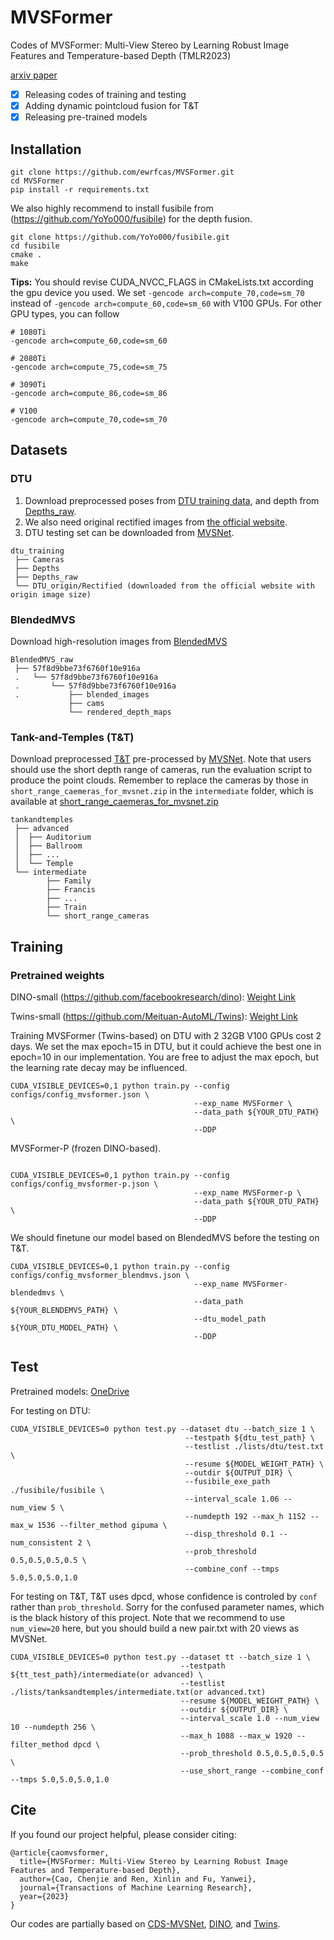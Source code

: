 # MVSFormer
Codes of MVSFormer: Multi-View Stereo by Learning Robust Image Features and Temperature-based Depth (TMLR2023)

[arxiv paper](https://arxiv.org/abs/2208.02541)

- [x] Releasing codes of training and testing
- [x] Adding dynamic pointcloud fusion for T&T
- [x] Releasing pre-trained models

## Installation

```
git clone https://github.com/ewrfcas/MVSFormer.git
cd MVSFormer
pip install -r requirements.txt
```

We also highly recommend to install fusibile from (https://github.com/YoYo000/fusibile) for the depth fusion.

```
git clone https://github.com/YoYo000/fusibile.git
cd fusibile
cmake .
make
```

**Tips:** You should revise CUDA_NVCC_FLAGS in CMakeLists.txt according the gpu device you used. 
We set ```-gencode arch=compute_70,code=sm_70``` instead of ```-gencode arch=compute_60,code=sm_60``` with V100 GPUs.
For other GPU types, you can follow
```
# 1080Ti
-gencode arch=compute_60,code=sm_60

# 2080Ti
-gencode arch=compute_75,code=sm_75

# 3090Ti
-gencode arch=compute_86,code=sm_86

# V100
-gencode arch=compute_70,code=sm_70
```

## Datasets

### DTU

1. Download preprocessed poses from [DTU training data](https://drive.google.com/file/d/1eDjh-_bxKKnEuz5h-HXS7EDJn59clx6V/view), 
and depth from [Depths_raw](https://virutalbuy-public.oss-cn-hangzhou.aliyuncs.com/share/cascade-stereo/CasMVSNet/dtu_data/dtu_train_hr/Depths_raw.zip).
2. We also need original rectified images from [the official website](http://roboimagedata2.compute.dtu.dk/data/MVS/Rectified.zip).
3. DTU testing set can be downloaded from [MVSNet](https://drive.google.com/open?id=135oKPefcPTsdtLRzoDAQtPpHuoIrpRI_).

```
dtu_training
 ├── Cameras
 ├── Depths
 ├── Depths_raw
 └── DTU_origin/Rectified (downloaded from the official website with origin image size)
```

### BlendedMVS

Download high-resolution images from [BlendedMVS](https://onedrive.live.com/?authkey=%21ADb9OciQ4zKwJ%5Fw&id=35CFA9803D6F030F%21123&cid=35CFA9803D6F030F)

```
BlendedMVS_raw
 ├── 57f8d9bbe73f6760f10e916a
 .   └── 57f8d9bbe73f6760f10e916a
 .       └── 57f8d9bbe73f6760f10e916a
 .           ├── blended_images
             ├── cams
             └── rendered_depth_maps
```

### Tank-and-Temples (T&T)
Download preprocessed [T&T](https://drive.google.com/file/d/1gAfmeoGNEFl9dL4QcAU4kF0BAyTd-r8Z/view) pre-processed by [MVSNet](https://github.com/YoYo000/MVSNet/issues/14).
Note that users should use the short depth range of cameras, run the evaluation script to produce the point clouds.
Remember to replace the cameras by those in `short_range_caemeras_for_mvsnet.zip` in the `intermediate` folder, which is available at [short_range_caemeras_for_mvsnet.zip](https://drive.google.com/file/d/1Nbsq3WEVSg9tppMjN6hYM_rzuALWnrIy/view?usp=sharing) 

```
tankandtemples
 ├── advanced
 │  ├── Auditorium
 │  ├── Ballroom
 │  ├── ...
 │  └── Temple
 └── intermediate
        ├── Family
        ├── Francis
        ├── ...
        ├── Train
        └── short_range_cameras
```

## Training

### Pretrained weights

DINO-small (https://github.com/facebookresearch/dino): [Weight Link](https://dl.fbaipublicfiles.com/dino/dino_deitsmall16_pretrain/dino_deitsmall16_pretrain.pth)

Twins-small (https://github.com/Meituan-AutoML/Twins): [Weight Link](https://drive.google.com/file/d/131SVOphM_-SaBytf4kWjo3ony5hpOt4S/view?usp=sharing)

Training MVSFormer (Twins-based) on DTU with 2 32GB V100 GPUs cost 2 days. 
We set the max epoch=15 in DTU, but it could achieve the best one in epoch=10 in our implementation.
You are free to adjust the max epoch, but the learning rate decay may be influenced.
```
CUDA_VISIBLE_DEVICES=0,1 python train.py --config configs/config_mvsformer.json \
                                         --exp_name MVSFormer \
                                         --data_path ${YOUR_DTU_PATH} \
                                         --DDP
```
MVSFormer-P (frozen DINO-based).
```
                                         
CUDA_VISIBLE_DEVICES=0,1 python train.py --config configs/config_mvsformer-p.json \
                                         --exp_name MVSFormer-p \
                                         --data_path ${YOUR_DTU_PATH} \
                                         --DDP
```

We should finetune our model based on BlendedMVS before the testing on T&T.
```
CUDA_VISIBLE_DEVICES=0,1 python train.py --config configs/config_mvsformer_blendmvs.json \
                                         --exp_name MVSFormer-blendedmvs \
                                         --data_path ${YOUR_BLENDEMVS_PATH} \
                                         --dtu_model_path ${YOUR_DTU_MODEL_PATH} \
                                         --DDP
```

## Test

Pretrained models: [OneDrive](https://1drv.ms/u/s!Ah2VkULmkiqPryH_Tl2PUS6Is831?e=BgCuOY)

For testing on DTU:
```
CUDA_VISIBLE_DEVICES=0 python test.py --dataset dtu --batch_size 1 \
                                       --testpath ${dtu_test_path} \
                                       --testlist ./lists/dtu/test.txt \
                                       --resume ${MODEL_WEIGHT_PATH} \
                                       --outdir ${OUTPUT_DIR} \
                                       --fusibile_exe_path ./fusibile/fusibile \
                                       --interval_scale 1.06 --num_view 5 \
                                       --numdepth 192 --max_h 1152 --max_w 1536 --filter_method gipuma \
                                       --disp_threshold 0.1 --num_consistent 2 \
                                       --prob_threshold 0.5,0.5,0.5,0.5 \
                                       --combine_conf --tmps 5.0,5.0,5.0,1.0
```

For testing on T&T, T&T uses dpcd, whose confidence is controled by ```conf``` rather than ```prob_threshold```.
Sorry for the confused parameter names, which is the black history of this project.
Note that we recommend to use ```num_view=20``` here, but you should build a new pair.txt with 20 views as MVSNet.
```
CUDA_VISIBLE_DEVICES=0 python test.py --dataset tt --batch_size 1 \
                                      --testpath ${tt_test_path}/intermediate(or advanced) \
                                      --testlist ./lists/tanksandtemples/intermediate.txt(or advanced.txt)
                                      --resume ${MODEL_WEIGHT_PATH} \
                                      --outdir ${OUTPUT_DIR} \ 
                                      --interval_scale 1.0 --num_view 10 --numdepth 256 \
                                      --max_h 1088 --max_w 1920 --filter_method dpcd \
                                      --prob_threshold 0.5,0.5,0.5,0.5 \
                                      --use_short_range --combine_conf --tmps 5.0,5.0,5.0,1.0
```

## Cite

If you found our project helpful, please consider citing:

```
@article{caomvsformer,
  title={MVSFormer: Multi-View Stereo by Learning Robust Image Features and Temperature-based Depth},
  author={Cao, Chenjie and Ren, Xinlin and Fu, Yanwei},
  journal={Transactions of Machine Learning Research},
  year={2023}
}
```

Our codes are partially based on [CDS-MVSNet](https://github.com/TruongKhang/cds-mvsnet), [DINO](https://github.com/facebookresearch/dino), and [Twins](https://github.com/Meituan-AutoML/Twins).
